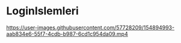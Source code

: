 # LoginIslemleri

https://user-images.githubusercontent.com/57728209/154894993-aab834e6-55f7-4cdb-b987-6cd1c954da09.mp4
